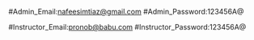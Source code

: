 #Admin_Email:nafeesimtiaz@gmail.com
#Admin_Password:123456A@

#Instructor_Email:pronob@babu.com
#Instructor_Password:123456A@